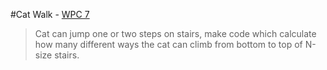 
#Cat Walk - [WPC 7](http://olimex.wordpress.com/2013/05/03/weekend-programming-challenge-issue-7/)

> Cat can jump one or two steps on stairs, make code which calculate how many different ways the cat can climb from bottom to top of N-size stairs.


